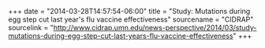 +++
date = "2014-03-28T14:57:54-06:00"
title = "Study: Mutations during egg step cut last year's flu vaccine effectiveness"
sourcename = "CIDRAP"
sourcelink = "http://www.cidrap.umn.edu/news-perspective/2014/03/study-mutations-during-egg-step-cut-last-years-flu-vaccine-effectiveness"
+++
